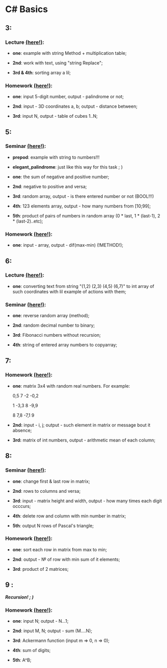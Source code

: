 # C# Basics

## 3:
### Lecture [(here!)](https://github.com/VikkMoor/CSharpBasics/tree/main/3/lecture%203):
* **one**: example with string Method + multiplication table;

* **2nd**: work with text, using "string Replace";

* **3rd & 4th**: sorting array a lil;
### Homework [(here!)](https://github.com/VikkMoor/CSharpBasics/tree/main/3/homework):
* **one**: input 5-digit number, output - palindrome or not;

* **2nd**: input - 3D coordinates a, b; output - distance between;

* **3rd**: input N, output - table of cubes 1..N;


## 5:
### Seminar [(here!)](https://github.com/VikkMoor/CSharpBasics/tree/main/5/seminar):
* **prepod**: example with string to numbers!!!

* **elegant_palindrome**: just like this way for this task ; )

* **one**: the sum of negative and positive number;

* **2nd**: negative to positive and versa;

* **3rd**: random array, output - is there entered number or not (BOOL!!!)

* **4th**: 123 elements array, output - how many numbers from [10;99];

* **5th**: product of pairs of numbers in random array (0 * last, 1 * (last-1), 2 * (last-2)..etc);
### Homework [(here!)](https://github.com/VikkMoor/CSharpBasics/tree/main/5/homework):
* **one**: input - array, output - dif(max-min) (!METHOD!);


## 6:
### Lecture [(here!)](https://github.com/VikkMoor/CSharpBasics/tree/main/6/lecture%206):
* **one**: converting text from string "(1,2) (2,3) (4,5) (6,7)" to int array of such coordinates with lil example of actions with them;
### Seminar [(here!)](https://github.com/VikkMoor/CSharpBasics/tree/main/6/seminar%206):
* **one**: reverse random array (method);

* **2nd**: random decimal number to binary;

* **3rd**: Fibonacci numbers without recursion;

* **4th**: string of entered array numbers to copyarray;


## 7:
### Homework [(here!)](https://github.com/VikkMoor/CSharpBasics/tree/main/7):
* **one**: matrix 3x4 with random real numbers. For example:
 
   0,5   7   -2  -0,2
 
    1  -3,3   8  -9,9

    8   7,8 -7,1   9

* **2nd:** input - i, j; output - such element in matrix or message bout it absence;

* **3rd:** matrix of int numbers, output - arithmetic mean of each column;


## 8:
### Seminar [(here!)](https://github.com/VikkMoor/CSharpBasics/tree/main/8/seminar%208):
* **one**: change first & last row in matrix;

* **2nd**: rows to columns and versa;

* **3rd**: input - matrix height and width, output - how many times each digit occcurs;

* **4th**: delete row and column with min number in matrix;

* **5th**: output N rows of Pascal's triangle;
### Homework [(here!)](https://github.com/VikkMoor/CSharpBasics/tree/main/8/homework):
* **one**: sort each row in matrix from max to min;

* **2nd**: output - № of row with min sum of it elements;

* **3rd**: product of 2 matrices;


## 9 :
***Recursion! ; )***
### Homework [(here!)](https://github.com/VikkMoor/CSharpBasics/tree/main/final%20hw%209):
* **one**: input N; output - N...1;

* **2nd**: input M, N; output - sum (M....N);

* **3rd**: Ackermann function (input m => 0, n => 0);

* **4th**: sum of digits;

* **5th**: A^B;


























